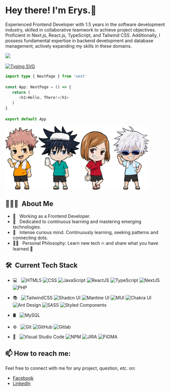 <h1> Hey there! I'm Erys.👋</h1>
<p>Experienced Frontend Developer with 1.5 years in the software development industry, skilled in collaborative teamwork to achieve project objectives. Proficient in Next.js, React.js, TypeScript, and Tailwind CSS. Additionally, I possess fundamental expertise in backend development and database management, actively expanding my skills in these domains.</p>

![](https://komarev.com/ghpvc/?username=eryscode7)

[![Typing SVG](https://readme-typing-svg.demolab.com?font=Fira+Code&weight=600&duration=2000&pause=2000&color=42F7DD&vCenter=true&width=435&lines=Front+End+Engineer;Front+End+Developer;JavaScript+Developer)](https://git.io/typing-svg)

```typescript
import type { NextPage } from 'next'

const App: NextPage = () => {
   return (
      <h1>Hello, There!</h1>
   )
}

export default App
```

<p>
   <img height="200" src="https://github.com/ErysCode7/ErysCode7/blob/master/jujutsu_homies.png"/>
</p>



<h2> 👨🏻‍💻 &nbsp;About Me </h2>

- 💼 &nbsp; Working as a Frontend Developer.
- 🌱 &nbsp; Dedicated to continuous learning and mastering emerging technologies.
- 🧠 &nbsp; Intense curious mind. Continuously learning, seeking patterns and connecting dots.
- 👨‍💻 &nbsp; Personal Philosophy: Learn new tech 🔥 and share what you have learned 🎉

<h2> 🛠 &nbsp;Current Tech Stack</h2>

- 💻 &nbsp;
  ![HTML5](https://img.shields.io/badge/-HTML5-333333?style=flat&logo=HTML5)
  ![CSS](https://img.shields.io/badge/-CSS-333333?style=flat&logo=CSS3&logoColor=1572B6)
  ![JavaScript](https://img.shields.io/badge/-JavaScript-333333?style=flat&logo=javascript)
  ![ReactJS](https://img.shields.io/badge/-ReactJS-333333?style=flat&logo=react)
  ![TypeScript](https://img.shields.io/badge/-TypeScript-333333?style=flat&logo=typescript)
  ![NextJS](https://img.shields.io/badge/-NextJS-333333?style=flat&logo=next.js)
  ![PHP](https://img.shields.io/badge/-PHP-333333?style=flat&logo=php)
  
- 📚 &nbsp;
  ![TailwindCSS](https://img.shields.io/badge/-Tailwind%20CSS-333333?style=flat&logo=tailwind-css)
  ![Shadcn UI](https://img.shields.io/badge/-Shadcn%20UI-333333?style=flat&logo=shadcn/ui)
  ![Mantine UI](https://img.shields.io/badge/-Mantine%20UI-333333?style=flat&logo=mantine)
  ![MUI](https://img.shields.io/badge/-Material%20UI-333333?style=flat&logo=mui)
  ![Chakra UI](https://img.shields.io/badge/-Chakra%20UI-333333?style=flat&logo=chakra-ui)
  ![Ant Design](https://img.shields.io/badge/-Ant%20Design-333333?style=flat&logo=ant-design)
  ![SASS](https://img.shields.io/badge/-SASS-333333?style=flat&logo=sass)
  ![Styled Components](https://img.shields.io/badge/-Styled%20Components-333333?style=flat&logo=styled-components)
  
  
- 🛢 &nbsp;
  ![MySQL](https://img.shields.io/badge/-MySQL-333333?style=flat&logo=mysql)

- ⚙️ &nbsp;
  ![Git](https://img.shields.io/badge/-Git-333333?style=flat&logo=git)
  ![GitHub](https://img.shields.io/badge/-GitHub-333333?style=flat&logo=github)
  ![Gitlab](https://img.shields.io/badge/-Gitlab-333333?style=flat&logo=gitlab)

- 🔧 &nbsp;
  ![Visual Studio Code](https://img.shields.io/badge/-Visual%20Studio%20Code-333333?style=flat&logo=visual-studio-code&logoColor=007ACC)
  ![NPM](https://img.shields.io/badge/-NPM-333333?style=flat&logo=npm)
  ![JIRA](https://img.shields.io/badge/-Jira-333333?style=flat&logo=jira)
  ![FIGMA](https://img.shields.io/badge/-Figma-333?style=flat&logo=figma)
  
## 📫 How to reach me:

Feel free to connect with me for any project, question, etc. on:
- [Facebook](https://web.facebook.com/erys.mozo/)
- [LinkedIn](https://www.linkedin.com/in/erys-mozo-280190230/)

 
